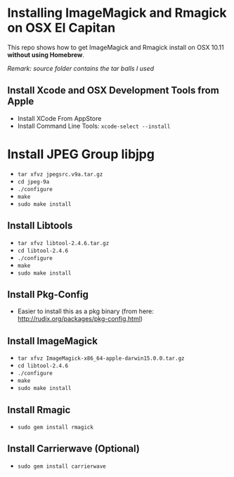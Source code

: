 # Installing ImageMagick and Rmagick on OSX El Capitan

This repo shows how to get ImageMagick and Rmagick install on OSX 10.11 __without using Homebrew__.  

_Remark: source folder contains the tar balls I used_

## Install Xcode and OSX Development Tools from Apple

* Install XCode From AppStore
* Install Command Line Tools: `xcode-select --install`

# Install JPEG Group libjpg

* `tar xfvz jpegsrc.v9a.tar.gz`
* `cd jpeg-9a`
* `./configure`
* `make`
* `sudo make install`



## Install Libtools

* `tar xfvz libtool-2.4.6.tar.gz`
* `cd libtool-2.4.6`
* `./configure`
* `make`
* `sudo make install`


## Install Pkg-Config

* Easier to install this as a pkg binary (from here: http://rudix.org/packages/pkg-config.html)

## Install ImageMagick

* `tar xfvz ImageMagick-x86_64-apple-darwin15.0.0.tar.gz`
* `cd libtool-2.4.6`
* `./configure`
* `make`
* `sudo make install`

## Install Rmagic

* `sudo gem install rmagick`


## Install Carrierwave (Optional)

* `sudo gem install carrierwave`